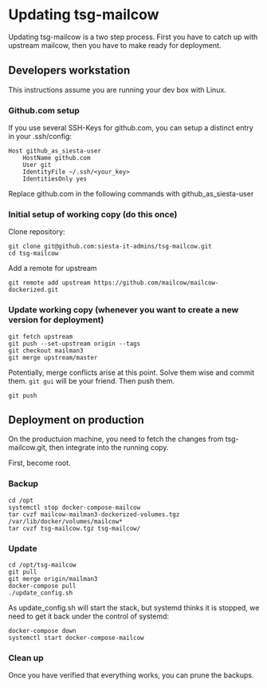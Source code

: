 # Updating tsg-mailcow

Updating tsg-mailcow is a two step process. First you have to catch up with upstream mailcow, then you have to make ready for deployment.


## Developers workstation

This instructions assume you are running your dev box with Linux. 

### Github.com setup

If you use several SSH-Keys for github.com, you can setup a distinct entry in your .ssh/config:
```
Host github_as_siesta-user
	HostName github.com
	User git
	IdentityFile ~/.ssh/<your_key>
	IdentitiesOnly yes	
```
Replace github.com in the following commands with github_as_siesta-user


### Initial setup of working copy (do this once)

Clone repository:

```
git clone git@github.com:siesta-it-admins/tsg-mailcow.git
cd tsg-mailcow
```

Add a remote for upstream
```
git remote add upstream https://github.com/mailcow/mailcow-dockerized.git
```

### Update working copy (whenever you want to create a new version for deployment)
```
git fetch upstream
git push --set-upstream origin --tags
git checkout mailman3
git merge upstream/master
```
Potentially, merge conflicts arise at this point. Solve them wise and commit them. `git gui` will be your friend.
Then push them.
```
git push
```

## Deployment on production

On the productuion machine, you need to fetch the changes from tsg-mailcow.git, then integrate into the running copy.

First, become root.

### Backup
```
cd /opt
systemctl stop docker-compose-mailcow
tar cvzf mailcow-mailman3-dockerized-volumes.tgz /var/lib/docker/volumes/mailcow*
tar cvzf tsg-mailcow.tgz tsg-mailcow/
```

### Update
```
cd /opt/tsg-mailcow
git pull
git merge origin/mailman3
docker-compose pull
./update_config.sh
```

As update_config.sh will start the stack, but systemd thinks it is stopped, we need to get it back under the control of systemd:

```
docker-compose down
systemctl start docker-compose-mailcow
```

### Clean up
Once you have verified that everything works, you can prune the backups.


